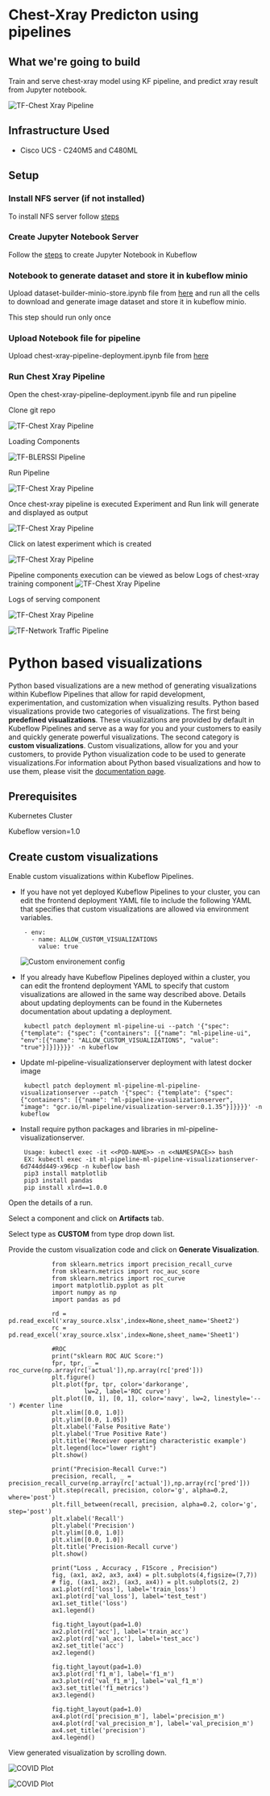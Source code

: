 # Chest-Xray Predicton using pipelines

## What we're going to build

Train and serve chest-xray model using KF pipeline, and predict xray result from Jupyter notebook.

![TF-Chest Xray Pipeline](pictures/0-xray-graph.PNG)

## Infrastructure Used

* Cisco UCS - C240M5 and C480ML

## Setup

### Install NFS server (if not installed)

To install NFS server follow [steps](../../../../../networking/ble-localization/onprem/pipelines#install-nfs-server-if-not-installed)

### Create Jupyter Notebook Server

Follow the [steps](./../../notebook#create--connect-to-jupyter-notebook-server)  to create Jupyter Notebook in Kubeflow

### Notebook to generate dataset and store it in kubeflow minio

Upload dataset-builder-minio-store.ipynb file from [here](./dataset-builder-minio-store.ipynb) and run all the cells to download and generate image dataset and store it in kubeflow minio.

This step should run only once

### Upload Notebook file for pipeline

Upload chest-xray-pipeline-deployment.ipynb file from [here](./chest-xray-pipeline-deployment.ipynb)

### Run Chest Xray Pipeline

Open the chest-xray-pipeline-deployment.ipynb file and run pipeline

Clone git repo

![TF-Chest Xray  Pipeline](pictures/1-git-clone.png)

Loading Components

![TF-BLERSSI Pipeline](pictures/2-load-compoents.PNG)

Run Pipeline

![TF-Chest Xray Pipeline](pictures/2-run-pipeline.PNG)

Once chest-xray pipeline is executed Experiment and Run link will generate and displayed as output

![TF-Chest Xray Pipeline](pictures/3-exp-link.PNG)

Click on latest experiment which is created

![TF-Chest Xray Pipeline](pictures/4-pipeline-created.PNG)

Pipeline components execution can be viewed as below
Logs of chest-xray training component
![TF-Chest Xray Pipeline](pictures/6-pipeline-completed.PNG)

Logs of serving component

![TF-Chest Xray Pipeline](pictures/3-serving.PNG)

![TF-Network Traffic Pipeline](pictures/8-show-table.PNG)

# Python based visualizations
Python based visualizations are a new method of generating visualizations within Kubeflow Pipelines that allow for rapid development, experimentation, and customization when visualizing results. Python based visualizations provide two categories of visualizations. The first being **predefined visualizations**. These visualizations are provided by default in Kubeflow Pipelines and serve as a way for you and your customers to easily and quickly generate powerful visualizations. The second category is **custom visualizations**. Custom visualizations, allow for you and your customers, to provide Python visualization code to be used to generate visualizations.For information about Python based visualizations and how to use them, please visit the [documentation page](https://www.kubeflow.org/docs/pipelines/sdk/python-based-visualizations).

## Prerequisites

   Kubernetes Cluster
   
   Kubeflow version=1.0
   
   
## Create custom visualizations

Enable custom visualizations within Kubeflow Pipelines.

 - If you have not yet deployed Kubeflow Pipelines to your cluster, you can edit the frontend deployment YAML file to include the following YAML that specifies that custom visualizations are allowed via environment variables.
 
        - env:
          - name: ALLOW_CUSTOM_VISUALIZATIONS
            value: true

    ![Custom environement config](pictures/source_custom_python_code.png)
   
 - If you already have Kubeflow Pipelines deployed within a cluster, you can edit the frontend deployment YAML to specify that custom visualizations are allowed in the same way described above. Details about updating deployments can be found in the Kubernetes documentation about updating a deployment.

        kubectl patch deployment ml-pipeline-ui --patch '{"spec": {"template": {"spec": {"containers": [{"name": "ml-pipeline-ui", "env":[{"name": "ALLOW_CUSTOM_VISUALIZATIONS", "value": "true"}]}]}}}}' -n kubeflow

   
 - Update ml-pipeline-visualizationserver deployment with latest docker image
 
        kubectl patch deployment ml-pipeline-ml-pipeline-visualizationserver --patch '{"spec": {"template": {"spec": {"containers": [{"name": "ml-pipeline-visualizationserver", "image": "gcr.io/ml-pipeline/visualization-server:0.1.35"}]}}}}' -n kubeflow
     
 
 - Install require python packages and libraries in ml-pipeline-visualizationserver.
 
        Usage: kubectl exec -it <<POD-NAME>> -n <<NAMESPACE>> bash
        EX: kubectl exec -it ml-pipeline-ml-pipeline-visualizationserver-6d744dd449-x96cp -n kubeflow bash
        pip3 install matplotlib
        pip3 install pandas
        pip install xlrd==1.0.0
   
Open the details of a run.

Select a component and click on **Artifacts** tab.

Select type as **CUSTOM** from type drop down list.
   
Provide the custom visualization code and click on **Generate Visualization**.

                from sklearn.metrics import precision_recall_curve
                from sklearn.metrics import roc_auc_score
                from sklearn.metrics import roc_curve
                import matplotlib.pyplot as plt
                import numpy as np
                import pandas as pd

                rd = pd.read_excel('xray_source.xlsx',index=None,sheet_name='Sheet2')
                rc = pd.read_excel('xray_source.xlsx',index=None,sheet_name='Sheet1')

                #ROC
                print("sklearn ROC AUC Score:")
                fpr, tpr, _ = roc_curve(np.array(rc['actual']),np.array(rc['pred']))
                plt.figure()
                plt.plot(fpr, tpr, color='darkorange',
                         lw=2, label='ROC curve')
                plt.plot([0, 1], [0, 1], color='navy', lw=2, linestyle='--') #center line
                plt.xlim([0.0, 1.0])
                plt.ylim([0.0, 1.05])
                plt.xlabel('False Positive Rate')
                plt.ylabel('True Positive Rate')
                plt.title('Receiver operating characteristic example')
                plt.legend(loc="lower right")
                plt.show()

                print("Precision-Recall Curve:")
                precision, recall, _ = precision_recall_curve(np.array(rc['actual']),np.array(rc['pred']))
                plt.step(recall, precision, color='g', alpha=0.2, where='post')
                plt.fill_between(recall, precision, alpha=0.2, color='g', step='post')
                plt.xlabel('Recall')
                plt.ylabel('Precision')
                plt.ylim([0.0, 1.0])
                plt.xlim([0.0, 1.0])
                plt.title('Precision-Recall curve')
                plt.show()

                print("Loss , Accuracy , F1Score , Precision")
                fig, (ax1, ax2, ax3, ax4) = plt.subplots(4,figsize=(7,7))
                # fig, ((ax1, ax2), (ax3, ax4)) = plt.subplots(2, 2)
                ax1.plot(rd['loss'], label='train_loss')
                ax1.plot(rd['val_loss'], label='test_test')
                ax1.set_title('loss')
                ax1.legend()

                fig.tight_layout(pad=1.0)
                ax2.plot(rd['acc'], label='train_acc')
                ax2.plot(rd['val_acc'], label='test_acc')
                ax2.set_title('acc')
                ax2.legend()

                fig.tight_layout(pad=1.0)
                ax3.plot(rd['f1_m'], label='f1_m')
                ax3.plot(rd['val_f1_m'], label='val_f1_m')
                ax3.set_title('f1_metrics')
                ax3.legend()

                fig.tight_layout(pad=1.0)
                ax4.plot(rd['precision_m'], label='precision_m')
                ax4.plot(rd['val_precision_m'], label='val_precision_m')
                ax4.set_title('precision')
                ax4.legend()
                
View generated visualization by scrolling down.

   ![COVID Plot](pictures/covid_plot.PNG)
   
   ![COVID Plot](pictures/covid_plot1.PNG)

